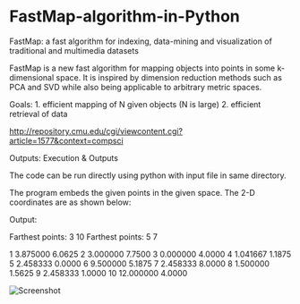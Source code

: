 # FastMap-algorithm-in-Python
FastMap: a fast algorithm for indexing, data-mining and visualization of traditional and multimedia datasets

FastMap is a new fast algorithm for mapping objects into points in some k-dimensional space.
It is inspired by dimension reduction methods such as PCA and SVD while also being applicable to arbitrary metric spaces.

Goals:	1. efficient mapping of N given objects (N is large)
      	2. efficient retrieval of data



http://repository.cmu.edu/cgi/viewcontent.cgi?article=1577&context=compsci

Outputs:
Execution & Outputs

The code can be run directly using python with input file in same directory.

The program embeds the given points in the given space. The 2-D coordinates are as shown below:

Output:

Farthest points: 3 10
Farthest points: 5 7


1   3.875000  6.0625
2   3.000000  7.7500
3   0.000000  4.0000
4   1.041667  1.1875
5   2.458333  0.0000
6   9.500000  5.1875
7   2.458333  8.0000
8   1.500000  1.5625
9   2.458333  1.0000
10  12.000000  4.0000


![Screenshot](https://github.com/iamsiter/FastMap-algorithm-in-Python/blob/master/demo.png)


